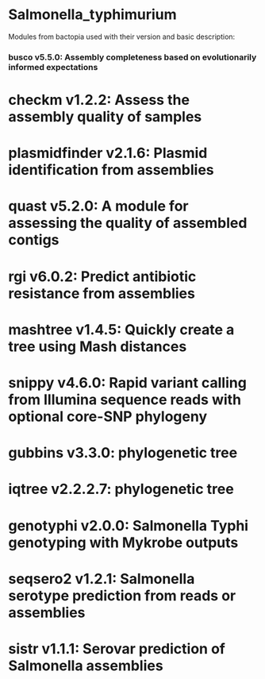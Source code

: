 # Salmonella_typhimurium

Modules from bactopia used with their version and basic description:

### busco v5.5.0: Assembly completeness based on evolutionarily informed expectations
# checkm v1.2.2: Assess the assembly quality of samples
# plasmidfinder v2.1.6: Plasmid identification from assemblies
# quast v5.2.0: A module for assessing the quality of assembled contigs
# rgi v6.0.2: Predict antibiotic resistance from assemblies
# mashtree v1.4.5: Quickly create a tree using Mash distances
# snippy v4.6.0: Rapid variant calling from Illumina sequence reads with optional core-SNP phylogeny
# gubbins v3.3.0: phylogenetic tree
# iqtree v2.2.2.7: phylogenetic tree
# genotyphi v2.0.0: Salmonella Typhi genotyping with Mykrobe outputs
# seqsero2 v1.2.1: Salmonella serotype prediction from reads or assemblies
# sistr v1.1.1: Serovar prediction of Salmonella assemblies
